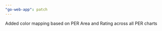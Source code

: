 ```yaml
---
"go-web-app": patch
---
```


Added color mapping based on PER Area and Rating across all PER charts

